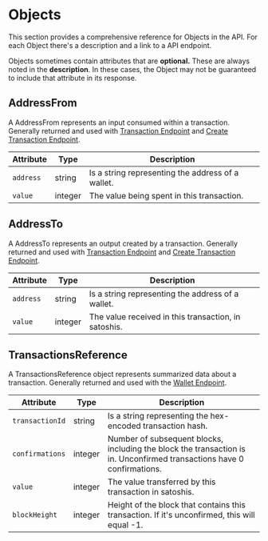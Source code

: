 # Objects

This section provides a comprehensive reference for Objects in the API. For each Object there's a description and a link to a API endpoint.

<aside class="notice">
Objects sometimes contain attributes that are <b>optional.</b> These are always noted in the <b>description</b>. In these cases, the Object may not be guaranteed to include that attribute in its response.
</aside>


## AddressFrom

A AddressFrom represents an input consumed within a transaction. Generally returned and used with [Transaction Endpoint](#transaction-endpoint) and [Create Transaction Endpoint](#create-transaction-endpoint).

Attribute         | Type      | Description
---------         | ----      | -----------
`address` | string  | Is a string representing the address of a wallet.
`value`   | integer | The value being spent in this transaction.


## AddressTo

A AddressTo represents an output created by a transaction. Generally returned and used with [Transaction Endpoint](#transaction-endpoint) and [Create Transaction Endpoint](#create-transaction-endpoint).

Attribute         | Type      | Description
---------         | ----      | -----------
`address` | string  | Is a string representing the address of a wallet.
`value`   | integer | The value received in this transaction, in satoshis.


## TransactionsReference

A TransactionsReference object represents summarized data about a transaction. Generally returned and used with the [Wallet Endpoint](#wallet-endpoint).

Attribute         | Type      | Description
---------         | ----      | -----------
`transactionId` | string  | Is a string representing the hex-encoded transaction hash.
`confirmations` | integer | Number of subsequent blocks, including the block the transaction is in. Unconfirmed transactions have 0 confirmations.
`value`         | integer | The value transferred by this transaction in satoshis.
`blockHeight`   | integer | Height of the block that contains this transaction. If it's unconfirmed, this will equal -1.
